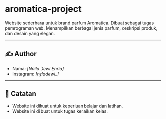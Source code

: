 # aromatica-project
Website sederhana untuk brand parfum Aromatica. Dibuat sebagai tugas pemrograman web. Menampilkan berbagai jenis parfum, deskripsi produk, dan desain yang elegan.

---

## ✍️ Author

- Nama: *[Naila Dewi Enria]*
- Instagram: *[nyladewi_]*

---

## 📌 Catatan

- Website ini dibuat untuk keperluan belajar dan latihan.
- Website ini di buat untuk tugas kenaikan kelas.
